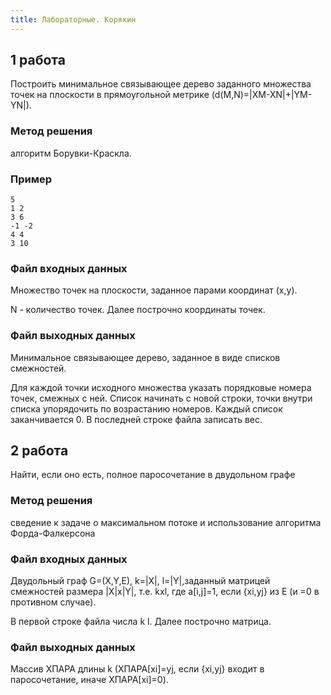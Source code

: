 ```yaml
---
title: Лабораторные. Корякин
---
```


## 1 работа

Построить минимальное связывающее дерево заданного множества точек на плоскости в прямоугольной метрике (d(M,N)=\|XM-XN\|+\|YM-YN\|).

### Метод решения

алгоритм Борувки-Краскла.

### Пример

```
5
1 2
3 6
-1 -2
4 4
3 10
```

### Файл входных данных

Множество точек  на плоскости,  заданное парами координат (x,y).

N - количество точек. Далее построчно координаты точек.

### Файл выходных данных

Минимальное связывающее  дерево,  заданное в виде списков смежностей.

Для каждой точки исходного  множества  указать  порядковые  номера  точек, смежных с ней.  Список начинать с новой строки, точки внутри списка упорядочить по возрастанию номеров.  Каждый список заканчивается 0. В последней строке файла записать вес.

## 2 работа

Найти, если оно есть, полное паpосочетание в двудольном гpафе

### Метод решения

сведение к задаче о максимальном потоке и использование алгоpитма Фоpда-Фалкеpсона

### Файл входных данных

Двудольный граф  G=(X,Y,E),  k=\|X\|,  l=\|Y\|,заданный матрицей смежностей размера \|X\|x\|Y\|, т.е. kxl, где a[i,j]=1, если {xi,yj} из E (и =0 в противном случае).

В пеpвой стpоке файла числа k l. Далее постpочно матpица.

### Файл выходных данных

Массив XПАРА длины k (XПАРА[xi]=yj,  если {xi,yj} входит в паросочетание, иначе XПАРА[xi]=0).